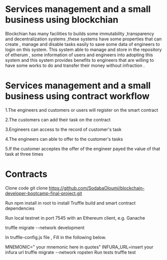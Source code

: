 # Services management and a small business using blockchian
Blockchian has many facilities to builds some immutability ,transparency and decentralization systems ,these systems have some properties that can create , manage and disable tasks easily to save some data of engineers to login on this system. This system able to manage and store in the repository of etherum , some information of users and engineers into adopting this system and this system provides benefits to engineers that are willing to have some works to do and transfer their money without infraction .
# Services management and a small business using contract workflow
1.The engineers and customers or users will register on the smart contract

2.The customers can add their task on the contract

3.Engineers can access to the record of customer's task

4.The engineers can able to offer to the customer's tasks

5.If the customer acceptes the offer of the engineer payed the value of that task at three times
# Contracts
Clone code git clone https://github.com/SodabaOloumi/blockchain-developer-bootcamp-final-project.git

Run npm install in root to install Truffle build and smart contract dependencies

Run local testnet in port 7545 with an Ethereum client, e.g. Ganache

truffle migrate --network development

In truffle-config.js file , Fill in the following below.

MNEMONIC=" your mnemonic here in quotes"
INFURA_URL=insert your infura url
truffle migrate --network ropsten
Run tests truffle test
